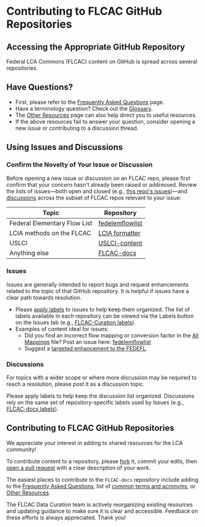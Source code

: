 # Contributing to FLCAC GitHub Repositories

## Accessing the Appropriate GitHub Repository
Federal LCA Commons (FLCAC) content on GitHub is spread across several repositories. 

## Have Questions?

- First, please refer to the [Frequently Asked Questions](https://flcac-admin.github.io/FLCAC-docs/faq) page.
- Have a terminology question? Check out the [Glossary](https://flcac-admin.github.io/FLCAC-docs/glossary).
- The [Other Resources](https://flcac-admin.github.io/FLCAC-docs/otherresources) page can also help direct you to useful resources.
- If the above resources fail to answer your question, consider opening a new issue or contributing to a discussion thread.

## Using Issues and Discussions

### Confirm the Novelty of Your Issue or Discussion
Before opening a new issue or discussion on an FLCAC repo, please first confirm that your concern hasn't already been raised or addressed. Review the lists of issues—both open and closed (e.g., [this repo's issues](https://github.com/FLCAC-admin/FLCAC-docs/issues?q=))—and [discussions](https://github.com/FLCAC-admin/FLCAC-docs/discussions) across the subset of FLCAC repos relevant to your issue:

 Topic | Repository
 --- | ---
 Federal Elementary Flow List | [fedelemflowlist](https://github.com/USEPA/fedelemflowlist)
 LCIA methods on the FLCAC | [LCIA formatter](https://github.com/USEPA/LCIAformatter)
 USLCI | [USLCI-content](https://github.com/FLCAC-admin/uslci-content)
 Anything else | [FLCAC-docs](https://github.com/FLCAC-admin/FLCAC-docs)

### Issues

Issues are generally intended to report bugs and request enhancements related to the topic of that GitHub repository. 
It is helpful if issues have a clear path towards resolution.

- Please [apply labels](https://docs.github.com/en/issues/using-labels-and-milestones-to-track-work/managing-labels#applying-a-label) to issues to help keep them organized. The list of labels available in each repository can be viewed via the Labels button on the Issues tab (e.g., [FLCAC-Curation labels](https://github.com/FLCAC-admin/FLCAC-Curation/labels)).
- Examples of content ideal for issues:
    - Did you find an incorrect flow mapping or conversion factor in the [All Mappings](https://dmap-data-commons-ord.s3.amazonaws.com/fedelemflowlist/All_Mappings.xlsx) file? 
    Post an issue here: [fedelemflowlist](https://github.com/USEPA/fedelemflowlist)
    - Suggest a [targeted enhancement to the FEDEFL](https://github.com/USEPA/fedelemflowlist/issues/137).

### Discussions
For topics with a wider scope or where more discussion may be required to reach a resolution, please post it as a discussion topic.

Please apply labels to help keep the discussion list organized.
Discussions rely on the same set of repository-specific labels used by Issues (e.g., [FLCAC-docs labels](https://github.com/FLCAC-admin/FLCAC-docs/labels)).


## Contributing to FLCAC GitHub Repositories

We appreciate your interest in adding to shared resources for the LCA community!

To contribute content to a repository, please [fork](https://docs.github.com/en/pull-requests/collaborating-with-pull-requests/working-with-forks/about-forks) it, commit your edits, then [open a pull request](https://docs.github.com/en/pull-requests/collaborating-with-pull-requests/proposing-changes-to-your-work-with-pull-requests/creating-a-pull-request-from-a-fork) with a clear description of your work.

The easiest places to contribute to the `FLCAC-docs` repository include adding to the [Frequently Asked Questions](docs/FAQ.md), list of [common terms and acronyms](docs/glossary.md), or  [Other Resources](docs/Reference/OtherResources.md).

The FLCAC Data Curation team is actively reorganizing existing resources and updating guidance to make sure it is clear and accessible. Feedback on these efforts is always appreciated. Thank you!


